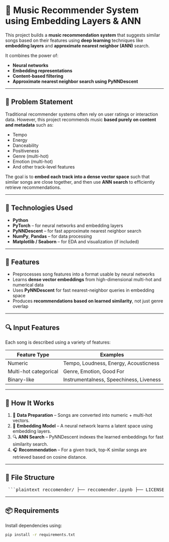 # 🎵 Music Recommender System using Embedding Layers & ANN

This project builds a **music recommendation system** that suggests similar songs based on their features using **deep learning** techniques like **embedding layers** and **approximate nearest neighbor (ANN)** search.

It combines the power of:
- **Neural networks**
- **Embedding representations**
- **Content-based filtering**
- **Approximate nearest neighbor search using PyNNDescent**

---

## 📌 Problem Statement

Traditional recommender systems often rely on user ratings or interaction data. However, this project recommends music **based purely on content and metadata** such as:

- Tempo
- Energy
- Danceability
- Positiveness
- Genre (multi-hot)
- Emotion (multi-hot)
- And other track-level features

The goal is to **embed each track into a dense vector space** such that similar songs are close together, and then use **ANN search** to efficiently retrieve recommendations.

---

## 🧠 Technologies Used

- **Python**
- **PyTorch** – for neural networks and embedding layers
- **PyNNDescent** – for fast approximate nearest neighbor search
- **NumPy**, **Pandas** – for data processing
- **Matplotlib / Seaborn** – for EDA and visualization (if included)

---

## 🧩 Features

- Preprocesses song features into a format usable by neural networks
- Learns **dense vector embeddings** from high-dimensional multi-hot and numerical data
- Uses **PyNNDescent** for fast nearest-neighbor queries in embedding space
- Produces **recommendations based on learned similarity**, not just genre overlap

---

## 🔍 Input Features

Each song is described using a variety of features:

| Feature Type | Examples |
|--------------|----------|
| Numeric      | Tempo, Loudness, Energy, Acousticness |
| Multi-hot categorical | Genre, Emotion, Good For |
| Binary-like  | Instrumentalness, Speechiness, Liveness |

---

## 🚀 How It Works

1. 🔧 **Data Preparation** – Songs are converted into numeric + multi-hot vectors.
2. 🧠 **Embedding Model** – A neural network learns a latent space using embedding layers.
3. 🔍 **ANN Search** – PyNNDescent indexes the learned embeddings for fast similarity search.
4. 🎧 **Recommendation** – For a given track, top-K similar songs are retrieved based on cosine distance.

---

## 📁 File Structure

<pre> ```plaintext reccomender/ ├── reccomender.ipynb ├── LICENSE ├── README.md └── requirements.txt ``` </pre>

---

## 📦 Requirements

Install dependencies using:

```bash
pip install -r requirements.txt

